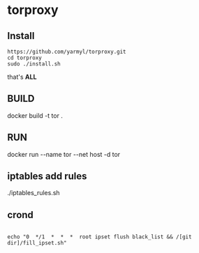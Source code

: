 # torproxy

## Install
```
https://github.com/yarmyl/torproxy.git
cd torproxy
sudo ./install.sh
```
that's **ALL**

## BUILD

docker build -t tor .

## RUN

docker run --name tor --net host -d tor

## iptables add rules

./iptables_rules.sh

## crond
<code>
echo "0  */1  *  *  *  root ipset flush black_list && /[git dir]/fill_ipset.sh"
</code>
